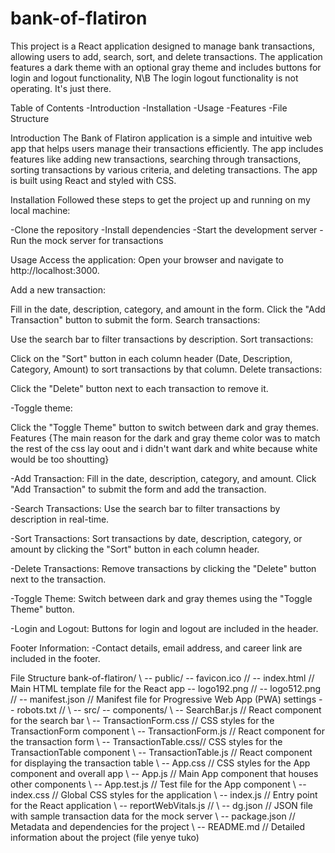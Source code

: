 # bank-of-flatiron
This project is a React application designed to manage bank transactions, allowing users to add, search, sort, and delete transactions. The application features a dark theme with an optional gray theme and includes buttons for login and logout functionality, N\B The login logout functionality is not operating. It's just there.

Table of Contents
-Introduction
-Installation
-Usage
-Features
-File Structure

Introduction
The Bank of Flatiron application is a simple and intuitive web app that helps users manage their transactions efficiently. The app includes features like adding new transactions, searching through transactions, sorting transactions by various criteria, and deleting transactions. The app is built using React and styled with CSS.

Installation
Followed these steps to get the project up and running on my local machine:

-Clone the repository
-Install dependencies
-Start the development server
-Run the mock server for transactions

Usage
Access the application:
Open your browser and navigate to http://localhost:3000.

Add a new transaction:

Fill in the date, description, category, and amount in the form.
Click the "Add Transaction" button to submit the form.
Search transactions:

Use the search bar to filter transactions by description.
Sort transactions:

Click on the "Sort" button in each column header (Date, Description, Category, Amount) to sort transactions by that column.
Delete transactions:

Click the "Delete" button next to each transaction to remove it.


-Toggle theme:

Click the "Toggle Theme" button to switch between dark and gray themes.
Features
{The main reason for the dark and gray theme color was to match the rest of the css lay oout and i didn't want dark and white because white would be too shoutting}


-Add Transaction:
Fill in the date, description, category, and amount.
Click "Add Transaction" to submit the form and add the transaction.

-Search Transactions:
Use the search bar to filter transactions by description in real-time.

-Sort Transactions:
Sort transactions by date, description, category, or amount by clicking the "Sort" button in each column header.

-Delete Transactions:
Remove transactions by clicking the "Delete" button next to the transaction.

-Toggle Theme:
Switch between dark and gray themes using the "Toggle Theme" button.

-Login and Logout:
Buttons for login and logout are included in the header.

Footer Information:
-Contact details, email address, and career link are included in the footer.


File Structure
bank-of-flatiron/
\ -- public/
    -- favicon.ico          // 
    -- index.html           // Main HTML template file for the React app
    -- logo192.png          // 
    -- logo512.png          // 
    -- manifest.json        // Manifest file for Progressive Web App (PWA) settings
    -- robots.txt           // 
\ -- src/
     -- components/
        \ -- SearchBar.js        // React component for the search bar
        \ -- TransactionForm.css // CSS styles for the TransactionForm component
        \ -- TransactionForm.js  // React component for the transaction form
        \ -- TransactionTable.css// CSS styles for the TransactionTable component
        \ -- TransactionTable.js // React component for displaying the transaction table
     \ -- App.css                // CSS styles for the App component and overall app
     \ -- App.js                 // Main App component that houses other components
     \ -- App.test.js            // Test file for the App component
     \ -- index.css              // Global CSS styles for the application
     \ -- index.js               // Entry point for the React application
     \ -- reportWebVitals.js     // 
\ -- dg.json                    // JSON file with sample transaction data for the mock server
\ -- package.json               // Metadata and dependencies for the project
\ -- README.md                  // Detailed information about the project (file yenye tuko)


